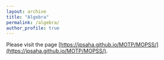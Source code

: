 ```yaml
---
layout: archive
title: "Algebra"
permalink: /algebra/
author_profile: true
---
```


Please visit the page 
[https://jpsaha.github.io/MOTP/MOPSS/](https://jpsaha.github.io/MOTP/MOPSS/).
